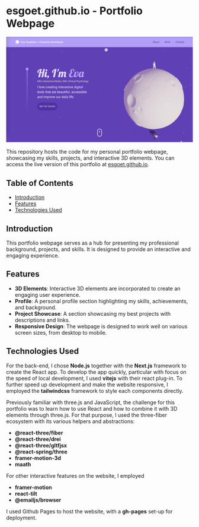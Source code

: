 # esgoet.github.io - Portfolio Webpage

![Portfolio Preview](src/assets/3Dportfolio.png)

This repository hosts the code for my personal portfolio webpage, showcasing my skills, projects, and interactive 3D elements. You can access the live version of this portfolio at [esgoet.github.io](https://esgoet.github.io).

## Table of Contents

- [Introduction](#introduction)
- [Features](#features)
- [Technologies Used](#technologies-used)

## Introduction

This portfolio webpage serves as a hub for presenting my professional background, projects, and skills. It is designed to  provide an interactive and engaging experience.

## Features

- **3D Elements**: Interactive 3D elements are incorporated to create an engaging user experience.
- **Profile**: A personal profile section highlighting my skills, achievements, and background.
- **Project Showcase**: A section showcasing my best projects with descriptions and links.
- **Responsive Design**: The webpage is designed to work well on various screen sizes, from desktop to mobile.

## Technologies Used
For the back-end, I chose **Node.js** together with the **Next.js** framework to create the React app. 
To develop the app quickly, particular with focus on the speed of local development, I used **vitejs** with their react plug-in.
To further speed up development and make the website responsive, I employed the **tailwindcss** framework to style each components directly.

Previously familiar with three.js and JavaScript, the challenge for this portfolio was to learn how to use React and how to combine it with 3D elements through three.js.
For that purpose, I used the three-fiber ecosystem with its various helpers and abstractions:
- **@react-three/fiber**
- **@react-three/drei**
- **@react-three/gltfjsx**
- **@react-spring/three**
- **framer-motion-3d**
- **maath**

For other interactive features on the website, I employed
- **framer-motion**
- **react-tilt**
- **@emailjs/browser**

I used Github Pages to host the website, with a **gh-pages** set-up for deployment.


